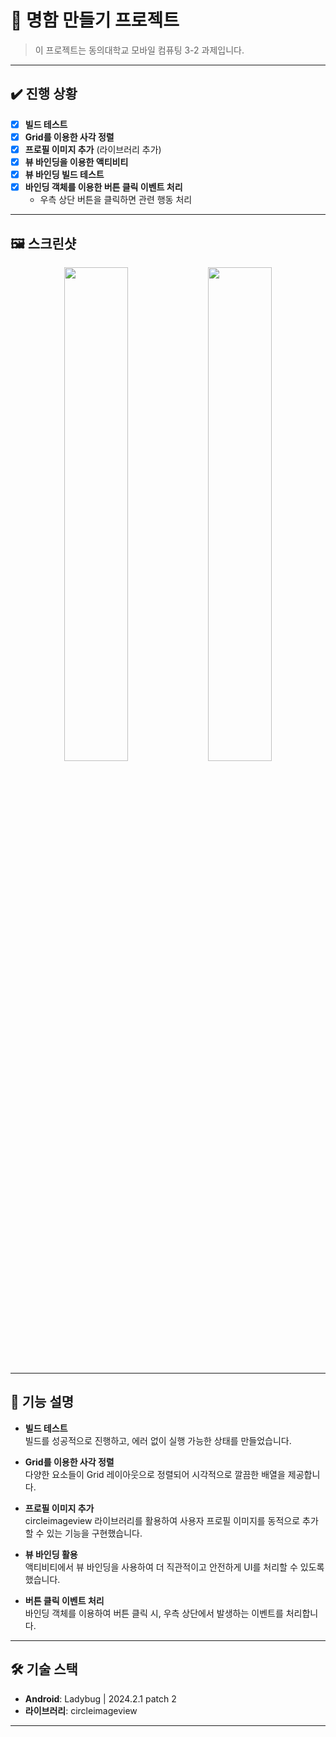 # 📇 **명함 만들기 프로젝트** 

> 이 프로젝트는 동의대학교 모바일 컴퓨팅 3-2 과제입니다.

---

## ✔️ **진행 상황**

- [x] **빌드 테스트**
- [x] **Grid를 이용한 사각 정렬**
- [x] **프로필 이미지 추가** (라이브러리 추가)
- [x] **뷰 바인딩을 이용한 액티비티**
- [x] **뷰 바인딩 빌드 테스트**
- [x] **바인딩 객체를 이용한 버튼 클릭 이벤트 처리**  
    - 우측 상단 버튼을 클릭하면 관련 행동 처리

---

## 🖼️ **스크린샷**

<div align="center">
    <img src="https://github.com/user-attachments/assets/5b7bff48-5665-49ee-8d3c-f28beef21578" width="45%" />
    <img src="https://github.com/user-attachments/assets/5c78fb5f-f0c3-4b1a-bc8b-a51365bf3629" width="45%" />
</div>

---

## 🚀 **기능 설명**

- **빌드 테스트**  
  빌드를 성공적으로 진행하고, 에러 없이 실행 가능한 상태를 만들었습니다.

- **Grid를 이용한 사각 정렬**  
  다양한 요소들이 Grid 레이아웃으로 정렬되어 시각적으로 깔끔한 배열을 제공합니다.

- **프로필 이미지 추가**  
  circleimageview 라이브러리를 활용하여 사용자 프로필 이미지를 동적으로 추가할 수 있는 기능을 구현했습니다.

- **뷰 바인딩 활용**  
  액티비티에서 뷰 바인딩을 사용하여 더 직관적이고 안전하게 UI를 처리할 수 있도록 했습니다.

- **버튼 클릭 이벤트 처리**  
  바인딩 객체를 이용하여 버튼 클릭 시, 우측 상단에서 발생하는 이벤트를 처리합니다.

---

## 🛠️ **기술 스택**

- **Android**: Ladybug | 2024.2.1 patch 2
- **라이브러리**: circleimageview

---


